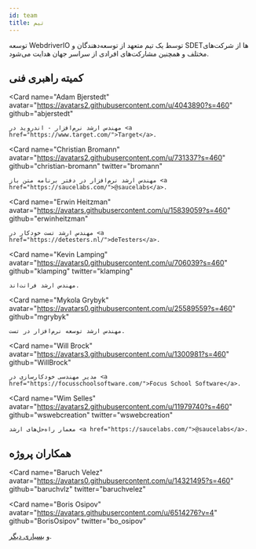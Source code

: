 ```yaml
---
id: team
title: تیم
---
```


توسعه WebdriverIO توسط یک تیم متعهد از توسعه‌دهندگان و SDETها از شرکت‌های مختلف و همچنین مشارکت‌های افرادی از سراسر جهان هدایت می‌شود.

## کمیته راهبری فنی

<Card
    name="Adam Bjerstedt"
    avatar="https://avatars2.githubusercontent.com/u/4043890?s=460"
    github="abjerstedt"
>
    مهندس ارشد نرم‌افزار - اندروید در <a href="https://www.target.com/">Target</a>.
</Card>

<Card
    name="Christian Bromann"
    avatar="https://avatars2.githubusercontent.com/u/731337?s=460"
    github="christian-bromann"
    twitter="bromann"
>
    مهندس ارشد نرم‌افزار در دفتر برنامه متن باز <a href="https://saucelabs.com/">@saucelabs</a>.
</Card>

<Card
    name="Erwin Heitzman"
    avatar="https://avatars.githubusercontent.com/u/15839059?s=460"
    github="erwinheitzman"
>
    مهندس ارشد تست خودکار در <a href="https://detesters.nl/">deTesters</a>.
</Card>

<Card
    name="Kevin Lamping"
    avatar="https://avatars0.githubusercontent.com/u/706039?s=460"
    github="klamping"
    twitter="klamping"
>
    مهندس ارشد فرانت‌اند.
</Card>

<Card
    name="Mykola Grybyk"
    avatar="https://avatars0.githubusercontent.com/u/25589559?s=460"
    github="mgrybyk"
>
    مهندس ارشد توسعه نرم‌افزار در تست.
</Card>

<Card
    name="Will Brock"
    avatar="https://avatars3.githubusercontent.com/u/1300981?s=460"
    github="WillBrock"
>
    مدیر مهندسی خودکارسازی در <a href="https://focusschoolsoftware.com/">Focus School Software</a>.
</Card>

<Card
    name="Wim Selles"
    avatar="https://avatars2.githubusercontent.com/u/11979740?s=460"
    github="wswebcreation"
    twitter="wswebcreation"
>
    معمار راه‌حل‌های ارشد <a href="https://saucelabs.com/">@saucelabs</a>.
</Card>

## همکاران پروژه

<Card
    name="Baruch Velez"
    avatar="https://avatars0.githubusercontent.com/u/14321495?s=460"
    github="baruchvlz"
    twitter="baruchvelez"
>
</Card>

<Card
    name="Boris Osipov"
    avatar="https://avatars.githubusercontent.com/u/6514276?v=4"
    github="BorisOsipov"
    twitter="bo_osipov"
>
</Card>

و [بسیاری دیگر](https://github.com/orgs/webdriverio/people).